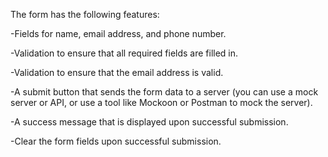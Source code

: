 The form has the following features:

-Fields for name, email address, and phone number.

-Validation to ensure that all required fields are filled in.

-Validation to ensure that the email address is valid.

-A submit button that sends the form data to a server (you can use a mock server or API, or use a tool like Mockoon or Postman to mock the server).

-A success message that is displayed upon successful submission.

-Clear the form fields upon successful submission.
